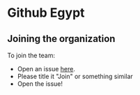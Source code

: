# Github Egypt

## Joining the organization
To join the team:

- Open an issue [here](https://github.com/github-egypt/join/issues?q=is%3Aissue+is%3Aopen+sort%3Aupdated-desc).
- Please title it "Join" or something similar
- Open the issue!
